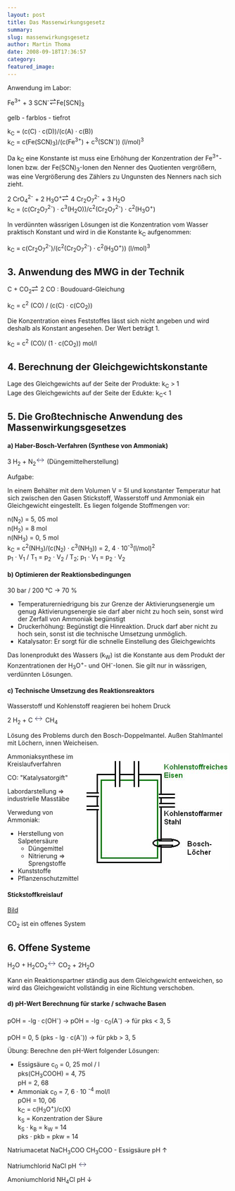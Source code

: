 ```yaml
---
layout: post
title: Das Massenwirkungsgesetz
summary: 
slug: massenwirkungsgesetz
author: Martin Thoma
date: 2008-09-18T17:36:57
category: 
featured_image: 
---
```

<p>Anwendung im Labor:</p>
<p class="gleichung">Fe<sup>3+</sup> + 3 SCN<sup>-</sup><img src="bilder/gleichgewichtspfeil.gif" alt="Gleichgewichtspfeil" />Fe[SCN]<sub>3</sub></p>
<p>gelb - farblos - tiefrot</p>
<p>k<sub>C</sub> = (c(C) &#8901; c(D))/(c(A) &#8901; c(B))<br/>
k<sub>C</sub> = c(Fe(SCN)<sub>3</sub>)/(c(Fe<sup>3+</sup>) + c<sup>3</sup>(SCN<sup>-</sup>)) (l/mol)<sup>3</sup></p>
<p>Da k<sub>C</sub> eine Konstante ist muss eine Erhöhung der Konzentration der Fe<sup>3+</sup>-Ionen bzw. der Fe(SCN)<sub>3</sub>-Ionen den Nenner des Quotienten vergrößern, was eine Vergrößerung des Zählers zu Ungunsten des Nenners nach sich zieht.</p>
<p class="gleichung">2 CrO<sub>4</sub><sup>2-</sup> + 2 H<sub>3</sub>O<sup>+</sup><img src="bilder/gleichgewichtspfeil.gif" alt="Gleichgewichtspfeil" /> 4 Cr<sub>2</sub>O<sub>7</sub><sup>2-</sup> + 3 H<sub>2</sub>O<br/>
k<sub>C</sub> = (c(Cr<sub>2</sub>O<sub>7</sub><sup>2-</sup>) &#8901; c<sup>3</sup>(H<sub>2</sub>O))/c<sup>2</sup>(Cr<sub>2</sub>O<sub>7</sub><sup>2-</sup>) &#8901; c<sup>2</sup>(H<sub>3</sub>O<sup>+</sup>)</p>
<p>In verdünnten wässrigen Lösungen ist die Konzentration vom Wasser praktisch Konstant und wird in die Konstante k<sub>C</sub> aufgenommen:</p>
<p class="gleichung">k<sub>C</sub> = c(Cr<sub>2</sub>O<sub>7</sub><sup>2-</sup>)/(c<sup>2</sup>(Cr<sub>2</sub>O<sub>7</sub><sup>2-</sup>) &#8901; c<sup>2</sup>(H<sub>3</sub>O<sup>+</sup>)) (l/mol)<sup>3</sup></p>
<h2>3. Anwendung des MWG in der Technik</h2>
<p class="gleichung">C + CO<sub>2</sub><img src="bilder/gleichgewichtspfeil.gif" alt="Gleichgewichtspfeil" /> 2 CO : Boudouard-Gleichung</p>
<p>k<sub>C</sub> = c<sup>2</sup> (CO) / (c(C) &#8901; c(CO<sub>2</sub>))</p>
<p>Die Konzentration eines Feststoffes lässt sich nicht angeben und wird deshalb als Konstant angesehen. Der Wert beträgt 1.</p>
<p>k<sub>C</sub> = c<sup>2</sup> (CO)/ (1 &#8901; c(CO<sub>2</sub>)) mol/l</p>
<h2>4. Berechnung der Gleichgewichtskonstante</h2>
<p>Lage des Gleichgewichts auf der Seite der Produkte: k<sub>C</sub> > 1<br/>
Lage des Gleichgewichts auf der Seite der Edukte: k<sub>C</sub>< 1</p>
<h2>5. Die Großtechnische Anwendung des Massenwirkungsgesetzes</h2>
<h4>a) Haber-Bosch-Verfahren (Synthese von Ammoniak)</h4>
<p>3 H<sub>2</sub> + N<sub>2</sub><img src="bilder/dpfeil.gif" alt="Doppelpfeil"/> (Düngemittelherstellung)</p>
<p>Aufgabe:</p>
<p>In einem Behälter mit dem Volumen V = 5l und konstanter Temperatur hat sich zwischen den Gasen Stickstoff, Wasserstoff und Ammoniak ein Gleichgewicht eingestellt. Es liegen folgende Stoffmengen vor:</p>
<p>n(N<sub>2</sub>) = 5, 05 mol<br/>
n(H<sub>2</sub>) = 8 mol<br/>
n(NH<sub>3</sub>) = 0, 5 mol<br/>
k<sub>C</sub> = c<sup>2</sup>(NH<sub>3</sub>)/(c(N<sub>2</sub>) &#8901; c<sup>3</sup>(NH<sub>3</sub>)) = 2, 4 &#8901; 10<sup>-3</sup>(l/mol)<sup>2</sup><br/>
p<sub>1</sub> &#8901; V<sub>1</sub> / T<sub>1</sub> = p<sub>2</sub> &#8901; V<sub>2</sub> / T<sub>2</sub>; p<sub>1</sub> &#8901; V<sub>1</sub> = p<sub>2</sub> &#8901; V<sub>2</sub></p>
<h4>b) Optimieren der Reaktionsbedingungen</h4>
<p>30 bar / 200 °C &#8594; 70 %</p>
<ul>
    <li>Temperaturerniedrigung bis zur Grenze der Aktivierungsenergie um genug Aktivierungsenergie sie darf aber nicht zu hoch sein, sonst wird der Zerfall von Ammoniak begünstigt</li>
    <li>Druckerhöhung: Begünstigt die Hinreaktion. Druck darf aber nicht zu hoch sein, sonst ist die technische Umsetzung unmöglich.</li>
    <li>Katalysator: Er sorgt für die schnelle Einstellung des Gleichgewichts</li>
</ul>



<p>Das Ionenprodukt des Wassers (k<sub>W</sub>) ist die Konstante aus dem Produkt der Konzentrationen der H<sub>3</sub>O<sup>+</sup>- und OH<sup>-</sup>-Ionen. Sie gilt nur in wässrigen, verdünnten Lösungen.</p>
<h4>c) Technische Umsetzung des Reaktionsreaktors</h4>
<p>Wasserstoff und Kohlenstoff reagieren bei hohem Druck</p>
<p>2 H<sub>2</sub> + C <img src="bilder/dpfeil.gif" alt="Doppelpfeil"/> CH<sub>4</sub></p>
<p>Lösung des Problems durch den Bosch-Doppelmantel. Außen Stahlmantel mit Löchern, innen Weicheisen.</p>
<img src="bilder/haber-bosch-reaktor.jpg" alt="Haber-Bosch-Reaktor" style="float:right;"/>

<p>Ammoniaksynthese im Kreislaufverfahren</p>
<p>CO: "Katalysatorgift"</p>
<p>Labordarstellung &#8658; industrielle Masstäbe</p>
<p>Verwedung von Ammoniak:</p>
<ul>
    <li>Herstellung von Salpetersäure 

<ul>
    <li>Düngemittel</li>
    <li>Nitrierung &#8658; Sprengstoffe</li>
</ul>

</li>
    <li>Kunststoffe</li>
    <li>Pflanzenschutzmittel</li>
</ul>

<h4>Stickstoffkreislauf</h4>
<a href="http://www.lfu.bayern.de/wasser/daten/grundwasser_stoffeintrag_messdaten/pic/stickstoffkreislauf_gr.jpg">Bild</a><br/>
<p>CO<sub>2</sub> ist ein offenes System</p>
<h2>6. Offene Systeme</h2>
<p>H<sub>2</sub>O + H<sub>2</sub>CO<sub>2</sub><img src="bilder/dpfeil.gif" alt="Doppelpfeil"/> CO<sub>2</sub> + 2H<sub>2</sub>O</p>
<p>Kann ein Reaktionspartner ständig aus dem Gleichgewicht entweichen, so wird das Gleichgewicht vollständig in eine Richtung verschoben.</p>
<h4>d) pH-Wert Berechnung für starke / schwache Basen</h4>
<p>pOH = -lg &#8901; c(OH<sup>-</sup>) &#8594; pOH = -lg &#8901; c<sub>0</sub>(A<sup>-</sup>) &#8594; für pks < 3, 5</p>
<p>pOH = 0, 5 (pks - lg &#8901; c(A<sup>-</sup>)) &#8594; für pkb > 3, 5</p>
<p>Übung: Berechne den pH-Wert folgender Lösungen:</p>
<ul>
    <li>Essigsäure c<sub>0</sub> = 0, 25 mol / l<br/>
pks(CH<sub>3</sub>COOH) = 4, 75<br/>
pH = 2, 68</li>
    <li>Ammoniak c<sub>0</sub> = 7, 6 &#8901; 10 <sup>-4</sup> mol/l<br/>
pOH = 10, 06<br/>
k<sub>C</sub> = c(H<sub>3</sub>O<sup>+</sup>)/c(X)<br/>
k<sub>S</sub> = Konzentration der Säure<br/>
k<sub>S</sub> &#8901; k<sub>B</sub> = k<sub>W</sub> = 14<br/>
pks &#8901; pkb = pkw = 14</li>
</ul>



<p>Natriumacetat NaCH<sub>3</sub>COO CH<sub>3</sub>COO - Essigsäure pH &#8593;</p>
<p>Natriumchlorid NaCl pH <img src="bilder/dpfeil.gif" alt="Doppelpfeil" /></p>
<p>Amoniumchlorid NH<sub>4</sub>Cl pH &#8595;</p>
